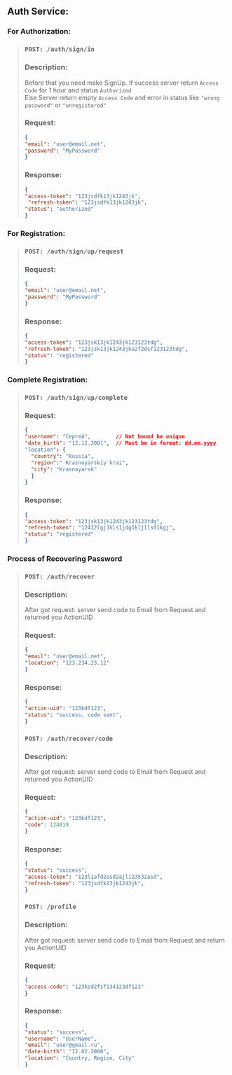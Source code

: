 ## Auth Service:
### For Authorization:
>### ```POST: /auth/sign/in```
> ### Description:
> Before that you need make SignUp. 
> If success server return ```Access Code```
> for 1 hour and status ```Authorized``` \
> Else Server return empty ```Access Code``` and error in status like ```"wrong password"``` or ```"unregistered"```
> 
> ### Request:
> ```json lines
> {
> "email": "user@email.net",
> "password": "MyPassword"
> }
> ```
> ### Response:
> ```json lines
> {
> "access-token": "123jsdfk13jk1243jk",
>  "refresh-token": "123jsdfk13jk1243jk",
> "status": "authorized"
> }
> ```

### For Registration:
>### ```POST: /auth/sign/up/request```
> ### Request:
> ```json lines
> {
> "email": "user@email.net",
> "password": "MyPassword"
> }
> ```
> ### Response:
> ```json lines
> {
> "access-token": "123jsk13jk1243jk123123tdg",
> "refresh-token": "123jsk13jk1243jka2f2dsf123123tdg",
> "status": "registered"
> }
> ```
### Complete Registration:
>### ```POST: /auth/sign/up/complete```
> ### Request:
> ```json lines
> {
> "username": "Сергей",        // Not bound be unique
> "date_birth": "12.12.2001",  // Must be in format: dd.mm.yyyy
> "location": {
>   "country": "Russia",
>   "region":" Krasnoyarskiy krai",
>   "city": "Krasnoyarsk"
>   }
> }
> ```
> ### Response:
> ```json lines
> {
> "access-token": "123jsk13jk1243jk123123tdg",
> "refresh-token": "12412lgj1kls1jdg1klj1lsd1kgj",
> "status": "registered"
> }
> ```
### Process of Recovering Password
> ### ```POST: /auth/recover```
> ### Description:
> After got request: server send code to Email from Request and returned you ActionUID
> ### Request:
> ```json lines
> {
> "email": "user@email.net",
> "location": "123.234.23.12"
> }
>```
> ### Response:
> ```json lines
> {
> "action-uid": "123kdf123",
> "status": "success, code sent",
> }
>```
> ### ```POST: /auth/recover/code```
> ### Description:
> After got request: server send code to Email from Request and returned you ActionUID
> ### Request:
> ```json lines
> {
> "action-uid": "123kdf123",
> "code": 124819
> }
>```
> ### Response:
> ```json lines
> {
> "status": "success",
> "access-token": "123l1afd2asd2ajl123532asd",
> "refresh-token": "123jsdfk13jk1243jk",
> }
>```
> ### ```POST: /profile```
> ### Description:
> After got request: server send code to Email from Request and return you ActionUID
> ### Request:
> ```json lines
> {
> "access-code": "123ksd2fsf134123df123"
> }
>```
> ### Response:
> ```json lines
> {
> "status": "success",
> "username": "UserName",
> "email": "user@gmail.ru",
> "date-birth": "12.02.2000",
> "location": "Country, Region, City"
> }
>```